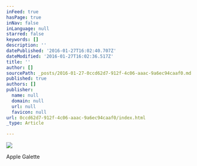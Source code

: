 ```yaml
---
inFeed: true
hasPage: true
inNav: false
inLanguage: null
starred: false
keywords: []
description: ''
datePublished: '2016-01-27T16:02:40.707Z'
dateModified: '2016-01-27T16:02:36.517Z'
title: ''
author: []
sourcePath: _posts/2016-01-27-0ccd62d7-912f-4c06-aaac-9a6ec94caaf0.md
published: true
authors: []
publisher:
  name: null
  domain: null
  url: null
  favicon: null
url: 0ccd62d7-912f-4c06-aaac-9a6ec94caaf0/index.html
_type: Article

---
```

![](https://the-grid-user-content.s3-us-west-2.amazonaws.com/cb4e5727-24b2-4b79-87a0-b27588026879.JPG)

Apple Galette